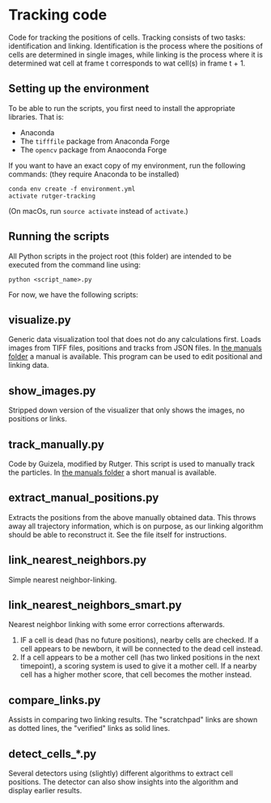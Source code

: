 Tracking code
=============

Code for tracking the positions of cells. Tracking consists of two tasks: identification and linking. Identification
is the process where the positions of cells are determined in single images, while linking is the process where it is
determined wat cell at frame t corresponds to wat cell(s) in frame t + 1.


Setting up the environment
--------------------------
To be able to run the scripts, you first need to install the appropriate libraries. That is:

* Anaconda
* The `tifffile` package from Anaconda Forge
* The `opencv` package from Anaoconda Forge 

If you want to have an exact copy of my environment, run the following commands: (they require
Anaconda to be installed)

    conda env create -f environment.yml
    activate rutger-tracking

(On macOs, run `source activate` instead of `activate`.)


Running the scripts
-------------------

All Python scripts in the project root (this folder) are intended to be executed from the command line
using:

    python <script_name>.py
   
For now, we have the following scripts:


visualize.py
------------
Generic data visualization tool that does not do any calculations first. Loads images from TIFF files, positions and
tracks from JSON files. In [the manuals folder](manuals/VISUALIZER.md) a manual is available. This program can be used
to edit positional and linking data.


show_images.py
--------------
Stripped down version of the visualizer that only shows the images, no positions or links.


track_manually.py
-----------------
Code by Guizela, modified by Rutger. This script is used to manually track the particles. In
[the manuals folder](manuals/TRACK_MANUALLY.md) a short manual is available.


extract_manual_positions.py
---------------------------
Extracts the positions from the above manually obtained data. This throws away all trajectory information, which is on
purpose, as our linking algorithm should be able to reconstruct it. See the file itself for instructions.


link_nearest_neighbors.py
-------------------------
Simple nearest neighbor-linking.


link_nearest_neighbors_smart.py
-------------------------------
Nearest neighbor linking with some error corrections afterwards.

1. IF a cell is dead (has no future positions), nearby cells are checked. If a cell appears to be newborn, it will
   be connected to the dead cell instead.
2. If a cell appears to be a mother cell (has two linked positions in the next timepoint), a scoring system is used to
   give it a mother cell. If a nearby cell has a higher mother score, that cell becomes the mother instead.


compare_links.py
----------------
Assists in comparing two linking results. The "scratchpad" links are shown as dotted lines, the "verified" links as
solid lines.


detect_cells_*.py
-----------------
Several detectors using (slightly) different algorithms to extract cell positions. The detector can also show insights
into the algorithm and display earlier results.
